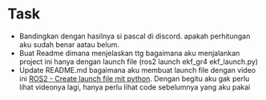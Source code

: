 # Task
- Bandingkan dengan hasilnya si pascal di discord. apakah perhitungan aku sudah benar aatau belum.
- Buat Readme dimana menjelaskan ttg bagaimana aku menjalankan project ini hanya dengan launch file (ros2 launch ekf_gr4 ekf_launch.py)
- Update README.md bagaimana aku membuat launch file dengan video ini [ROS2 - Create launch file mit python](https://youtu.be/xJ3WAs8GndA?si=jC0toAntTKLCe2nG). Dengan begitu aku gak perlu lihat videonya lagi, hanya perlu lihat code sebelumnya yang aku pakai